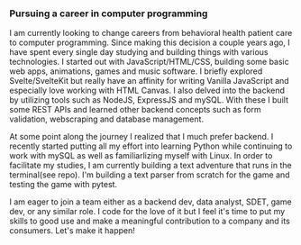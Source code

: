 ### Pursuing a career in computer programming

I am currently looking to change careers from behavioral health patient care to computer programming. Since making this decision a couple years ago, I have spent every single day studying and building things with various technologies. I started out with JavaScript/HTML/CSS, building some basic web apps, animations, games and music software. I briefly explored Svelte/SvelteKit but really have an affinity for writing Vanilla JavaScript and especially love working with HTML Canvas. I also delved into the backend by utilizing tools such as NodeJS, ExpressJS and mySQL. With these I built some REST APIs and learned other backend concepts such as form validation, webscraping and database management.

At some point along the journey I realized that I much prefer backend. I recently started putting all my effort into learning Python while continuing to work with mySQL as well as familiarlizing myself with Linux. In order to facilitate my studies, I am currently building a text adventure that runs in the terminal(see repo). I'm building a text parser from scratch for the game and testing the game with pytest.

I am eager to join a team either as a backend dev, data analyst, SDET, game dev, or any similar role. I code for the love of it but I feel it's time to put my skills to good use and make a meaningful contribution to a company and its consumers. Let's make it happen!
